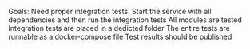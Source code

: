 Goals:
Need proper integration tests. Start the service with all dependencies and then run the integration tests
All modules are tested
Integration tests are placed in a dedicted folder
The entire tests are runnable as a docker-compose file
Test results should be published

